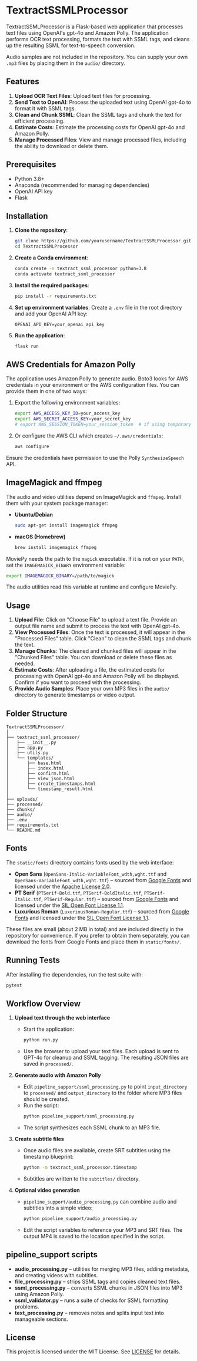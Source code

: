 # TextractSSMLProcessor

TextractSSMLProcessor is a Flask-based web application that processes text files using OpenAI's gpt-4o and Amazon Polly. The application performs OCR text processing, formats the text with SSML tags, and cleans up the resulting SSML for text-to-speech conversion.

Audio samples are not included in the repository. You can supply your own `.mp3` files by placing them in the `audio/` directory.

## Features

1. **Upload OCR Text Files**: Upload text files for processing.
2. **Send Text to OpenAI**: Process the uploaded text using OpenAI gpt-4o to format it with SSML tags.
3. **Clean and Chunk SSML**: Clean the SSML tags and chunk the text for efficient processing.
4. **Estimate Costs**: Estimate the processing costs for OpenAI gpt-4o and Amazon Polly.
5. **Manage Processed Files**: View and manage processed files, including the ability to download or delete them.

## Prerequisites

- Python 3.8+
- Anaconda (recommended for managing dependencies)
- OpenAI API key
- Flask

## Installation

1. **Clone the repository**:
    ```bash
    git clone https://github.com/yourusername/TextractSSMLProcessor.git
    cd TextractSSMLProcessor
    ```

2. **Create a Conda environment**:
    ```bash
    conda create -n textract_ssml_processor python=3.8
    conda activate textract_ssml_processor
    ```

3. **Install the required packages**:
    ```bash
    pip install -r requirements.txt
    ```

4. **Set up environment variables**:
    Create a `.env` file in the root directory and add your OpenAI API key:
    ```env
    OPENAI_API_KEY=your_openai_api_key
    ```

5. **Run the application**:
    ```bash
    flask run
    ```

## AWS Credentials for Amazon Polly

The application uses Amazon Polly to generate audio. Boto3 looks for AWS
credentials in your environment or the AWS configuration files. You can
provide them in one of two ways:

1. Export the following environment variables:
   ```bash
   export AWS_ACCESS_KEY_ID=your_access_key
   export AWS_SECRET_ACCESS_KEY=your_secret_key
   # export AWS_SESSION_TOKEN=your_session_token  # if using temporary credentials
   ```
2. Or configure the AWS CLI which creates `~/.aws/credentials`:
   ```bash
   aws configure
   ```

Ensure the credentials have permission to use the Polly `SynthesizeSpeech` API.

## ImageMagick and ffmpeg

The audio and video utilities depend on ImageMagick and `ffmpeg`. Install them
with your system package manager:

- **Ubuntu/Debian**
  ```bash
  sudo apt-get install imagemagick ffmpeg
  ```
- **macOS (Homebrew)**
  ```bash
  brew install imagemagick ffmpeg
  ```

MoviePy needs the path to the `magick` executable. If it is not on your `PATH`,
set the `IMAGEMAGICK_BINARY` environment variable:

```bash
export IMAGEMAGICK_BINARY=/path/to/magick
```

The audio utilities read this variable at runtime and configure MoviePy.

## Usage

1. **Upload File**: Click on "Choose File" to upload a text file. Provide an output file name and submit to process the text with OpenAI gpt-4o.
2. **View Processed Files**: Once the text is processed, it will appear in the "Processed Files" table. Click "Clean" to clean the SSML tags and chunk the text.
3. **Manage Chunks**: The cleaned and chunked files will appear in the "Chunked Files" table. You can download or delete these files as needed.
4. **Estimate Costs**: After uploading a file, the estimated costs for processing with OpenAI gpt-4o and Amazon Polly will be displayed. Confirm if you want to proceed with the processing.
5. **Provide Audio Samples**: Place your own MP3 files in the `audio/` directory to generate timestamps or video output.

## Folder Structure

```plaintext
TextractSSMLProcessor/
│
├── textract_ssml_processor/
│   ├── __init__.py
│   ├── app.py
│   ├── utils.py
│   └── templates/
│       ├── base.html
│       ├── index.html
│       ├── confirm.html
│       ├── view_json.html
│       ├── create_timestamps.html
│       └── timestamp_result.html
│
├── uploads/
├── processed/
├── chunks/
├── audio/
├── .env
├── requirements.txt
└── README.md
```

## Fonts

The `static/fonts` directory contains fonts used by the web interface:

- **Open Sans** (`OpenSans-Italic-VariableFont_wdth,wght.ttf` and
  `OpenSans-VariableFont_wdth,wght.ttf`) – sourced from
  [Google Fonts](https://fonts.google.com/specimen/Open+Sans) and licensed under
  the [Apache License 2.0](https://www.apache.org/licenses/LICENSE-2.0).
- **PT Serif** (`PTSerif-Bold.ttf`, `PTSerif-BoldItalic.ttf`,
  `PTSerif-Italic.ttf`, `PTSerif-Regular.ttf`) – sourced from
  [Google Fonts](https://fonts.google.com/specimen/PT+Serif) and licensed under
  the [SIL Open Font License 1.1](https://scripts.sil.org/OFL).
- **Luxurious Roman** (`LuxuriousRoman-Regular.ttf`) – sourced from
  [Google Fonts](https://fonts.google.com/specimen/Luxurious+Roman) and licensed
  under the [SIL Open Font License 1.1](https://scripts.sil.org/OFL).

These files are small (about 2&nbsp;MB in total) and are included directly in
the repository for convenience. If you prefer to obtain them separately, you can
download the fonts from Google Fonts and place them in `static/fonts/`.

## Running Tests

After installing the dependencies, run the test suite with:

```bash
pytest
```

## Workflow Overview

1. **Upload text through the web interface**
   - Start the application:
     ```bash
     python run.py
     ```
   - Use the browser to upload your text files. Each upload is sent to GPT-4o for cleanup and SSML tagging. The resulting JSON files are saved in `processed/`.

2. **Generate audio with Amazon Polly**
   - Edit `pipeline_support/ssml_processing.py` to point `input_directory` to `processed/` and `output_directory` to the folder where MP3 files should be created.
   - Run the script:
     ```bash
     python pipeline_support/ssml_processing.py
     ```
   - The script synthesizes each SSML chunk to an MP3 file.

3. **Create subtitle files**
   - Once audio files are available, create SRT subtitles using the timestamp blueprint:
     ```bash
     python -m textract_ssml_processor.timestamp
     ```
   - Subtitles are written to the `subtitles/` directory.

4. **Optional video generation**
   - `pipeline_support/audio_processing.py` can combine audio and subtitles into a simple video:
     ```bash
     python pipeline_support/audio_processing.py
     ```
   - Edit the script variables to reference your MP3 and SRT files. The output MP4 is saved to the location specified in the script.

## pipeline_support scripts

- **audio_processing.py** – utilities for merging MP3 files, adding metadata, and creating videos with subtitles.
- **file_processing.py** – strips SSML tags and copies cleaned text files.
- **ssml_processing.py** – converts SSML chunks in JSON files into MP3 using Amazon Polly.
- **ssml_validator.py** – runs a suite of checks for SSML formatting problems.
- **text_processing.py** – removes notes and splits input text into manageable sections.

## License

This project is licensed under the MIT License. See [LICENSE](LICENSE) for details.